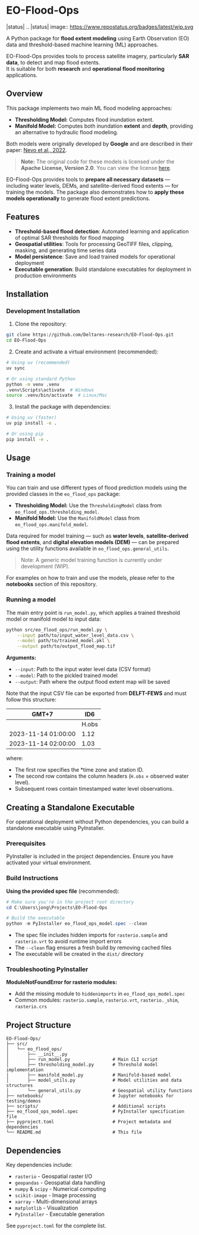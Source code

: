 # EO-Flood-Ops
|status|
.. |status| image:: https://www.repostatus.org/badges/latest/wip.svg

A Python package for **flood extent modeling** using Earth Observation (EO) data and threshold-based machine learning (ML) approaches. 

EO-Flood-Ops provides tools to process satellite imagery, particularly **SAR data**, to detect and map flood extents.  
It is suitable for both **research** and **operational flood monitoring** applications.


## Overview

This package implements two main ML flood modeling approaches:

- **Thresholding Model:** Computes flood inundation extent.  
- **Manifold Model:** Computes both inundation **extent** and **depth**, providing an alternative to hydraulic flood modeling.  

Both models were originally developed by **Google** and are described in their paper: [Nevo et al., 2022](https://hess.copernicus.org/articles/26/4013/2022/hess-26-4013-2022.html).

> **Note:** The original code for these models is licensed under the **Apache License, Version 2.0**. You can view the license [here](https://www.apache.org/licenses/LICENSE-2.0).

EO-Flood-Ops provides tools to **prepare all necessary datasets** — including water levels, DEMs, and satellite-derived flood extents — for training the models. The package also demonstrates how to **apply these models operationally** to generate flood extent predictions.

## Features

- **Threshold-based flood detection**: Automated learning and application of optimal SAR thresholds for flood mapping
- **Geospatial utilities**: Tools for processing GeoTIFF files, clipping, masking, and generating time series data
- **Model persistence**: Save and load trained models for operational deployment
- **Executable generation**: Build standalone executables for deployment in production environments

## Installation

### Development Installation

1. Clone the repository:
```bash
git clone https://github.com/Deltares-research/EO-Flood-Ops.git
cd EO-Flood-Ops
```

2. Create and activate a virtual environment (recommended):
```bash
# Using uv (recommended)
uv sync

# Or using standard Python
python -m venv .venv
.venv\Scripts\activate  # Windows
source .venv/bin/activate  # Linux/Mac
```

3. Install the package with dependencies:
```bash
# Using uv (faster)
uv pip install -e .

# Or using pip
pip install -e .
```

## Usage

### Training a model

You can train and use different types of flood prediction models using the provided classes in the `eo_flood_ops` package:

- **Thresholding Model:** Use the `ThresholdingModel` class from `eo_flood_ops.thresholding_model`.  
- **Manifold Model:** Use the `ManifoldModel` class from `eo_flood_ops.manifold_model`.

Data required for model training — such as **water levels**, **satellite-derived flood extents**, and **digital elevation models (DEM)** — can be prepared using the utility functions available in `eo_flood_ops.general_utils`.

> Note: A generic model training function is currently under development (WIP).

For examples on how to train and use the models, please refer to the **notebooks** section of this repository.


### Running a model

The main entry point is `run_model.py`, which applies a trained threshold model or manifold model to input data:

```bash
python src/eo_flood_ops/run_model.py \
    --input path/to/input_water_level_data.csv \
    --model path/to/trained_model.pkl \
    --output path/to/output_flood_map.tif
```
**Arguments:**
- `--input`: Path to the input water level data (CSV format)
- `--model`: Path to the pickled trained model
- `--output`: Path where the output flood extent map will be saved

Note that the input CSV file can be exported from **DELFT-FEWS** and must follow this structure:

| GMT+7 | ID6     |
|-------|---------|
|       | H.obs   |
| 2023-11-14 01:00:00 | 1.12 |
| 2023-11-14 02:00:00 | 1.03 |


where:
- The first row specifies the *time zone and station ID.  
- The second row contains the column headers (`H.obs` = observed water level).  
- Subsequent rows contain timestamped water level observations.  

## Creating a Standalone Executable

For operational deployment without Python dependencies, you can build a standalone executable using PyInstaller.

### Prerequisites

PyInstaller is included in the project dependencies. Ensure you have activated your virtual environment.

### Build Instructions

**Using the provided spec file** (recommended):

```powershell
# Make sure you're in the project root directory
cd C:\Users\jong\Projects\EO-Flood-Ops

# Build the executable
python -m PyInstaller eo_flood_ops_model.spec --clean
```


- The spec file includes hidden imports for `rasterio.sample` and `rasterio.vrt` to avoid runtime import errors
- The `--clean` flag ensures a fresh build by removing cached files
- The executable will be created in the `dist/` directory


### Troubleshooting PyInstaller

**ModuleNotFoundError for rasterio modules:**
- Add the missing module to `hiddenimports` in `eo_flood_ops_model.spec`
- Common modules: `rasterio.sample`, `rasterio.vrt`, `rasterio._shim`, `rasterio.crs`


## Project Structure

```
EO-Flood-Ops/
├── src/
│   └── eo_flood_ops/
│       ├── __init__.py
│       ├── run_model.py                # Main CLI script
│       ├── thresholding_model.py       # Threshold model implementation
│       ├── manifold_model.py           # Manifold-based model
│       ├── model_utils.py              # Model utilities and data structures
│       └── general_utils.py            # Geospatial utility functions
├── notebooks/                          # Jupyter notebooks for testing/demos
├── scripts/                            # Additional scripts
├── eo_flood_ops_model.spec             # PyInstaller specification file
├── pyproject.toml                      # Project metadata and dependencies
└── README.md                           # This file
```

## Dependencies

Key dependencies include:
- `rasterio` - Geospatial raster I/O
- `geopandas` - Geospatial data handling
- `numpy` & `scipy` - Numerical computing
- `scikit-image` - Image processing
- `xarray` - Multi-dimensional arrays
- `matplotlib` - Visualization
- `PyInstaller` - Executable generation

See `pyproject.toml` for the complete list.


